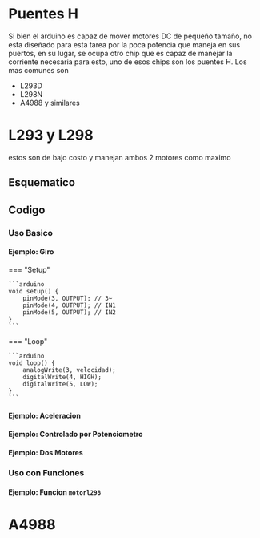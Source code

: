 # Puentes H
Si bien el arduino es capaz de mover motores DC de pequeño tamaño, no esta diseñado para esta tarea por la poca potencia que maneja en sus puertos, en su lugar, se ocupa otro chip que es capaz de manejar la corriente necesaria para esto, uno de esos chips son los puentes H. Los mas comunes son

- L293D
- L298N
- A4988 y similares

# L293 y L298
estos son de bajo costo y manejan ambos 2 motores como maximo
## Esquematico
## Codigo
### Uso Basico
#### Ejemplo: Giro
=== "Setup"

    ```arduino
    void setup() {
        pinMode(3, OUTPUT); // 3~
        pinMode(4, OUTPUT); // IN1
        pinMode(5, OUTPUT); // IN2
    }
    ```

=== "Loop"

    ```arduino
    void loop() {
        analogWrite(3, velocidad);
        digitalWrite(4, HIGH);
        digitalWrite(5, LOW);
    }
    ```

#### Ejemplo: Aceleracion
#### Ejemplo: Controlado por Potenciometro
#### Ejemplo: Dos Motores
### Uso con Funciones
#### Ejemplo: Funcion `motorl298`
# A4988